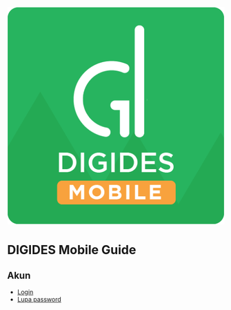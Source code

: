 ![logo](image/logo.png)
# DIGIDES Mobile Guide


## Akun
- [Login](akun/login.md)
- [Lupa password](akun/lupa-password.md)